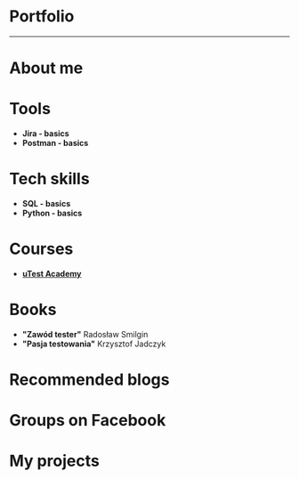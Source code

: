 # Portfolio
***
# About me
# Tools
* **Jira - basics**
* **Postman - basics**
# Tech skills
* **SQL - basics**
* **Python - basics**
# Courses
* **[uTest Academy](https://utest.com)**
# Books
* **"Zawód tester"** Radosław Smilgin
* **"Pasja testowania"** Krzysztof Jadczyk
# Recommended blogs
# Groups on Facebook
# My projects
